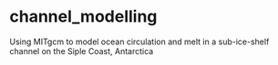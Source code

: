 # channel_modelling
Using MITgcm to model ocean circulation and melt in a sub-ice-shelf channel on the Siple Coast, Antarctica
